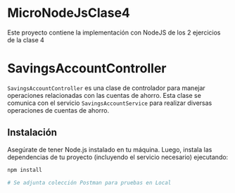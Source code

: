 # MicroNodeJsClase4
Este proyecto contiene la implementación con NodeJS de los 2 ejercicios de la clase 4

# SavingsAccountController

`SavingsAccountController` es una clase de controlador para manejar operaciones relacionadas con las cuentas de ahorro. Esta clase se comunica con el servicio `SavingsAccountService` para realizar diversas operaciones de cuentas de ahorro.

## Instalación

Asegúrate de tener Node.js instalado en tu máquina. Luego, instala las dependencias de tu proyecto (incluyendo el servicio necesario) ejecutando:

```bash
npm install

# Se adjunta colección Postman para pruebas en Local

